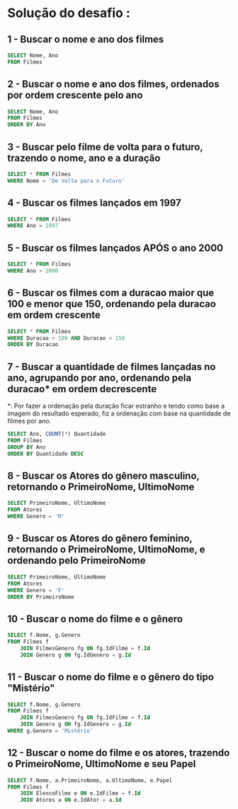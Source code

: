 # Solução do desafio : 

## 1 - Buscar o nome e ano dos filmes

```sql
SELECT Nome, Ano 
FROM Filmes
```


## 2 - Buscar o nome e ano dos filmes, ordenados por ordem crescente pelo ano

```sql
SELECT Nome, Ano 
FROM Filmes 
ORDER BY Ano
```

## 3 - Buscar pelo filme de volta para o futuro, trazendo o nome, ano e a duração

```sql
SELECT * FROM Filmes
WHERE Nome = 'De Volta para o Futuro'
```

## 4 - Buscar os filmes lançados em 1997

```sql
SELECT * FROM Filmes 
WHERE Ano = 1997
```

## 5 - Buscar os filmes lançados APÓS o ano 2000

```sql
SELECT * FROM Filmes 
WHERE Ano > 2000
```

## 6 - Buscar os filmes com a duracao maior que 100 e menor que 150, ordenando pela duracao em ordem crescente

```sql
SELECT * FROM Filmes
WHERE Duracao > 100 AND Duracao < 150
ORDER BY Duracao
```

## 7 - Buscar a quantidade de filmes lançadas no ano, agrupando por ano, ordenando pela duracao* em ordem decrescente

*: Por fazer a ordenação pela duração ficar estranho e tendo como base a imagem do resultado esperado, fiz a ordenação com base na quantidade de filmes por ano.

```sql
SELECT Ano, COUNT(*) Quantidade 
FROM Filmes
GROUP BY Ano 
ORDER BY Quantidade DESC
```

## 8 - Buscar os Atores do gênero masculino, retornando o PrimeiroNome, UltimoNome

```sql
SELECT PrimeiroNome, UltimoNome 
FROM Atores 
WHERE Genero = 'M'
```

## 9 - Buscar os Atores do gênero feminino, retornando o PrimeiroNome, UltimoNome, e ordenando pelo PrimeiroNome

```sql
SELECT PrimeiroNome, UltimoNome 
FROM Atores 
WHERE Genero = 'F'
ORDER BY PrimeiroNome
```

## 10 - Buscar o nome do filme e o gênero

```sql
SELECT f.Nome, g.Genero 
FROM Filmes f 
    JOIN FilmesGenero fg ON fg.IdFilme = f.Id
    JOIN Genero g ON fg.IdGenero = g.Id
```

## 11 - Buscar o nome do filme e o gênero do tipo "Mistério"

```sql
SELECT f.Nome, g.Genero 
FROM Filmes f 
    JOIN FilmesGenero fg ON fg.IdFilme = f.Id
    JOIN Genero g ON fg.IdGenero = g.Id
WHERE g.Genero = 'Mistério'
```

## 12 - Buscar o nome do filme e os atores, trazendo o PrimeiroNome, UltimoNome e seu Papel

```sql
SELECT f.Nome, a.PrimeiroNome, a.UltimoNome, e.Papel 
FROM Filmes f 
    JOIN ElencoFilme e ON e.IdFilme = f.Id
    JOIN Atores a ON e.IdAtor = a.Id
```